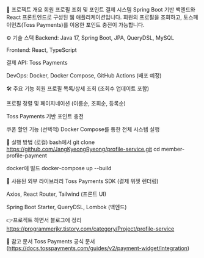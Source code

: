 📌 프로젝트 개요
회원 프로필 조회 및 포인트 결제 시스템
Spring Boot 기반 백엔드와 React 프론트엔드로 구성된 웹 애플리케이션입니다.
회원의 프로필을 조회하고, 토스페이먼츠(Toss Payments)를 이용한 포인트 충전이 가능합니다.

⚙️ 기술 스택
Backend: Java 17, Spring Boot, JPA, QueryDSL, MySQL

Frontend: React, TypeScript

결제 API: Toss Payments

DevOps: Docker, Docker Compose, GitHub Actions (배포 예정)

🛠 주요 기능
회원 프로필 목록/상세 조회 (조회수 업데이트 포함)

프로필 정렬 및 페이지네이션 (이름순, 조회순, 등록순)

Toss Payments 기반 포인트 충전

쿠폰 할인 기능 (선택적)
Docker Compose를 통한 전체 시스템 실행

🚀 실행 방법 (로컬)
bash에서
git clone https://github.com/JangKyeongRyeong/profile-service.git
cd member-profile-payment

docker에 빌드
docker-compose up --build

🔐 사용된 외부 라이브러리
Toss Payments SDK (결제 위젯 렌더링)

Axios, React Router, Tailwind (프론트 UI)

Spring Boot Starter, QueryDSL, Lombok (백엔드)

👉프로젝트 하면서 블로그에 정리
https://programmerjkr.tistory.com/category/Project/profile-service

📄 참고 문서
Toss Payments 공식 문서 (https://docs.tosspayments.com/guides/v2/payment-widget/integration)
